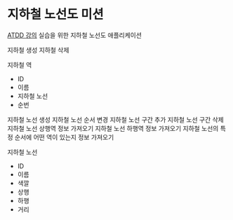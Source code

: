 # 지하철 노선도 미션
[ATDD 강의](https://edu.nextstep.camp/c/R89PYi5H) 실습을 위한 지하철 노선도 애플리케이션

지하철 생성
지하철 삭제

지하철 역
- ID
- 이름
- 지하철 노선
- 순번


지하철 노선 생성
지하철 노선 순서 변경
지하철 노선 구간 추가
지하철 노선 구간 삭제
지하철 노선 상행역 정보 가져오기
지하철 노선 하행역 정보 가져오기
지하철 노선의 특정 순서에 어떤 역이 있는지 정보 가져오기




지하철 노선
- ID
- 이름
- 색깔
- 상행
- 하행
- 거리

